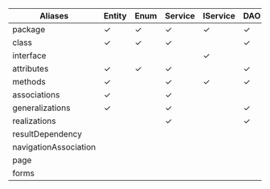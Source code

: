 |Aliases|Entity|Enum|Service|IService|DAO|IDAO|Controller|Page|
|---|---|---|---|---|---|---|---|---|
|package                |✓|✓|✓|✓|✓|✓|✓| |
|class                  |✓|✓|✓| |✓| |✓| |
|interface              | | | |✓| |✓| | |
|attributes             |✓|✓|✓| |✓| |✓| |
|methods                |✓| |✓|✓|✓|✓|✓| |
|associations           |✓| |✓| | | |✓| |
|generalizations        |✓| |✓| |✓| |✓| |
|realizations           | | |✓| |✓| | | |
|resultDependency       | | | | | | | | |
|navigationAssociation  | | | | | | | |✓|
|page                   | | | | | | | |✓|
|forms                  | | | | | | | |✓|
